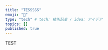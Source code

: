 ```yaml
---
title: "TESSSSS"
emoji: "🍣"
type: "tech" # tech: 技術記事 / idea: アイデア
topics: []
published: true
---
```


TEST